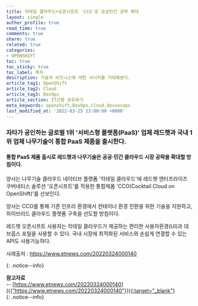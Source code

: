 ```yaml
---
title: 칵테일 클라우드+오픈시프트 'CCO'로 공공민간 공략 확대 
layout: single
author_profile: true
read_time: true
comments: true
share: true
related: true
categories:
- OPENSHIFT
toc: true
toc_sticky: true
toc_label: 목차
description: 기술과 비즈니스에 대한 시너지를 기대해본다.
article_tag1: OpenShift
article_tag2: Cloud
article_tag3: DevOps
article_section: IT근황 공유하기
meta_keywords: openshift,DevOps,cloud,devsecops
last_modified_at: '2022-03-25 23:00:00 +0800'
---
```



### 자타가 공인하는 글로벌 1위 '서비스형 플랫폼(PaaS)' 업체 레드햇과 국내 1위 업체 나무기술이 통합 PaaS 제품을 출시한다. 
#### 통합 PaaS 제품 출시로 레드햇과 나무기술은 공공·민간 클라우드 시장 공략을 확대할 방침이다.

양사는 나무기술 클라우드 네이티브 플랫폼 '칵테일 클라우드'에 레드햇 엔터프라이즈 쿠버네티스 솔루션 '오픈시프트'를 적용한 통합제품 'CCO(Cocktail Cloud on OpenShift)'를 선보인다.

양사는 CCO를 통해 기존 인프라 환경에서 컨테이너 환경 전환을 위한 기술을 지원하고, 하이브리드 클라우드 플랫폼 구축을 선도할 방침이다.

레드햇 오픈시프트 사용자는 칵테일 클라우드가 제공하는 편리한 사용자환경(UI)과 데브옵스 포털을 사용할 수 있다. 국내 시장에 최적화된 서비스와 손쉽게 연결할 수 있는 API도 사용가능하다.

사례출처 : https://www.etnews.com/20220324000140

{: .notice--info}

**참고자료** <br>
-- [https://www.etnews.com/20220324000140]({{"https://www.etnews.com/20220324000140"}}){:target="_blank"} <br>
{: .notice--info}

